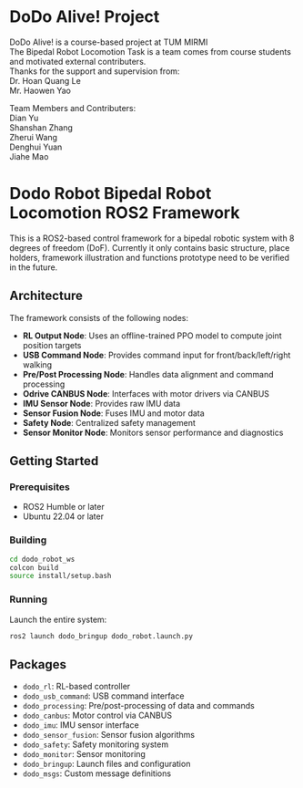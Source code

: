 # DoDo Alive! Project
DoDo Alive! is a course-based project at TUM MIRMI  
The Bipedal Robot Locomotion Task is a team comes from course students and motivated external contributers.  
Thanks for the support and supervision from:  
Dr. Hoan Quang Le  
Mr. Haowen Yao  

Team Members and Contributers:  
Dian Yu  
Shanshan Zhang  
Zherui Wang  
Denghui Yuan  
Jiahe Mao  


# Dodo Robot Bipedal Robot Locomotion ROS2 Framework

This is a ROS2-based control framework for a bipedal robotic system with 8 degrees of freedom (DoF).
Currently it only contains basic structure, place holders, framework illustration and functions prototype need to be verified in the future.

## Architecture

The framework consists of the following nodes:

- **RL Output Node**: Uses an offline-trained PPO model to compute joint position targets
- **USB Command Node**: Provides command input for front/back/left/right walking
- **Pre/Post Processing Node**: Handles data alignment and command processing
- **Odrive CANBUS Node**: Interfaces with motor drivers via CANBUS
- **IMU Sensor Node**: Provides raw IMU data
- **Sensor Fusion Node**: Fuses IMU and motor data
- **Safety Node**: Centralized safety management
- **Sensor Monitor Node**: Monitors sensor performance and diagnostics

## Getting Started

### Prerequisites

- ROS2 Humble or later
- Ubuntu 22.04 or later

### Building

```bash
cd dodo_robot_ws
colcon build
source install/setup.bash
```

### Running

Launch the entire system:

```bash
ros2 launch dodo_bringup dodo_robot.launch.py
```

## Packages

- `dodo_rl`: RL-based controller
- `dodo_usb_command`: USB command interface
- `dodo_processing`: Pre/post-processing of data and commands
- `dodo_canbus`: Motor control via CANBUS
- `dodo_imu`: IMU sensor interface
- `dodo_sensor_fusion`: Sensor fusion algorithms
- `dodo_safety`: Safety monitoring system
- `dodo_monitor`: Sensor monitoring
- `dodo_bringup`: Launch files and configuration
- `dodo_msgs`: Custom message definitions


